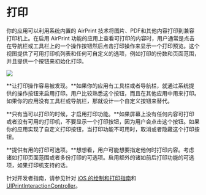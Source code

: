 # 打印

你的应用可以利用系统内置的 AirPrint 技术将图片、PDF和其他内容打印到兼容打印机上。在启用 AirPrint 功能的应用上查看可打印的内容时，用户通常是点击在导航栏或工具栏上的一个操作按钮然后点击打印操作来显示一个打印预览。这个视图提供了可用打印机列表和任何可自定义的选项，例如打印的份数和页面范围，并且提供一个按钮来初始化打印。

![](https://developer.apple.com/ios/human-interface-guidelines/images/Printing-Screen.png)

**让打印操作容易被发现。**如果你的应用有工具栏或者导航栏，就通过系统提供的操作按钮来启用打印。用户比较熟悉这个按钮，而且在其他应用中用来打印。如果你的应用没有工具栏或导航栏，那就设计一个自定义按钮来替代。

**只有当可以打印的时候，才启用打印功能。**如果屏幕上没有任何内容可打印或者没有可用的打印机，不要显示一个打印按钮，因为用户会点击这个按钮。如果你的应用实现了自定义打印按钮，当打印功能不可用时，取消或者隐藏这个打印按钮。

**提供有用的打印可选项。**想想看，用户可能想要指定他何时打印内容。考虑诸如打印页面范围或者多份打印的可选项。启用额外的诸如前后打印功能的可选项，如果打印机支持的话。

针对开发者指南，请参见针对 [iOS 的绘制和打印指南](https://developer.apple.com/library/content/documentation/2DDrawing/Conceptual/DrawingPrintingiOS/Introduction/Introduction.html)和 [UIPrintInteractionController](https://developer.apple.com/documentation/uikit/uiprintinteractioncontroller)。


